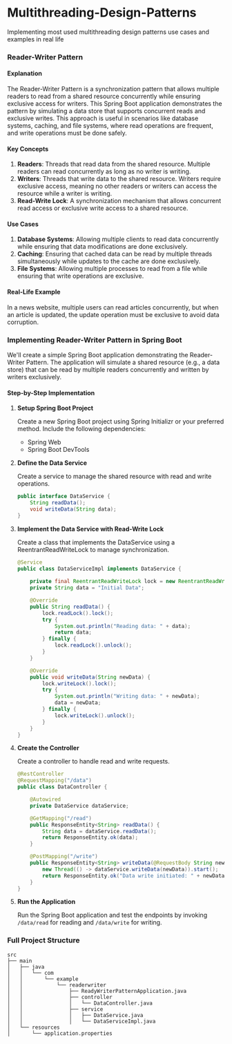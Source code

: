 # Multithreading-Design-Patterns
Implementing most used multithreading design patterns use cases and examples in real life

### Reader-Writer Pattern

#### Explanation

The Reader-Writer Pattern is a synchronization pattern that allows multiple readers to read from a shared resource concurrently while ensuring exclusive access for writers. This Spring Boot application demonstrates the pattern by simulating a data store that supports concurrent reads and exclusive writes. This approach is useful in scenarios like database systems, caching, and file systems, where read operations are frequent, and write operations must be done safely.

#### Key Concepts

1. **Readers**: Threads that read data from the shared resource. Multiple readers can read concurrently as long as no writer is writing.
2. **Writers**: Threads that write data to the shared resource. Writers require exclusive access, meaning no other readers or writers can access the resource while a writer is writing.
3. **Read-Write Lock**: A synchronization mechanism that allows concurrent read access or exclusive write access to a shared resource.

#### Use Cases

1. **Database Systems**: Allowing multiple clients to read data concurrently while ensuring that data modifications are done exclusively.
2. **Caching**: Ensuring that cached data can be read by multiple threads simultaneously while updates to the cache are done exclusively.
3. **File Systems**: Allowing multiple processes to read from a file while ensuring that write operations are exclusive.

#### Real-Life Example

In a news website, multiple users can read articles concurrently, but when an article is updated, the update operation must be exclusive to avoid data corruption.

### Implementing Reader-Writer Pattern in Spring Boot

We'll create a simple Spring Boot application demonstrating the Reader-Writer Pattern. The application will simulate a shared resource (e.g., a data store) that can be read by multiple readers concurrently and written by writers exclusively.

#### Step-by-Step Implementation

1. **Setup Spring Boot Project**

   Create a new Spring Boot project using Spring Initializr or your preferred method. Include the following dependencies:
    - Spring Web
    - Spring Boot DevTools

2. **Define the Data Service**

   Create a service to manage the shared resource with read and write operations.

   ```java
   public interface DataService {
       String readData();
       void writeData(String data);
   }
   ```

3. **Implement the Data Service with Read-Write Lock**

   Create a class that implements the DataService using a ReentrantReadWriteLock to manage synchronization.

   ```java
   @Service
   public class DataServiceImpl implements DataService {
       
       private final ReentrantReadWriteLock lock = new ReentrantReadWriteLock();
       private String data = "Initial Data";

       @Override
       public String readData() {
           lock.readLock().lock();
           try {
               System.out.println("Reading data: " + data);
               return data;
           } finally {
               lock.readLock().unlock();
           }
       }

       @Override
       public void writeData(String newData) {
           lock.writeLock().lock();
           try {
               System.out.println("Writing data: " + newData);
               data = newData;
           } finally {
               lock.writeLock().unlock();
           }
       }
   }
   ```

4. **Create the Controller**

   Create a controller to handle read and write requests.

   ```java
   @RestController
   @RequestMapping("/data")
   public class DataController {

       @Autowired
       private DataService dataService;

       @GetMapping("/read")
       public ResponseEntity<String> readData() {
           String data = dataService.readData();
           return ResponseEntity.ok(data);
       }

       @PostMapping("/write")
       public ResponseEntity<String> writeData(@RequestBody String newData) {
           new Thread(() -> dataService.writeData(newData)).start();
           return ResponseEntity.ok("Data write initiated: " + newData);
       }
   }
   ```

5. **Run the Application**

   Run the Spring Boot application and test the endpoints by invoking `/data/read` for reading and `/data/write` for writing.

### Full Project Structure

```
src
├── main
│   ├── java
│   │   └── com
│   │       └── example
│   │           └── readerwriter
│   │               ├── ReadyWriterPatternApplication.java
│   │               ├── controller
│   │               │   └── DataController.java
│   │               ├── service
│   │               │   ├── DataService.java
│   │               │   └── DataServiceImpl.java
│   └── resources
│       └── application.properties
```